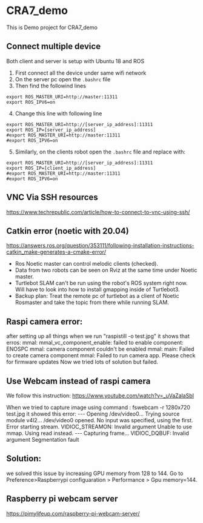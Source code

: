 # CRA7_demo
This is Demo project for CRA7_demo

## Connect multiple device 
Both client and server is setup with Ubuntu 18 and ROS

1. First connect all the device under same wifi network
2. On the server pc open the `.bashrc` file
3. Then find the followind lines
```
export ROS_MASTER_URI=http://master:11311
export ROS_IPV6=on
```
4. Change this line with following line
```
export ROS_MASTER_URI=http://[server_ip_address]:11311
export ROS_IP=[server_ip_address]
#export ROS_MASTER_URI=http://master:11311
#export ROS_IPV6=on
```
5. Similarly, on the clients robot open the `.bashrc` file and replace with:
```
export ROS_MASTER_URI=http://[server_ip_address]:11311
export ROS_IP=[client_ip_address]
#export ROS_MASTER_URI=http://master:11311
#export ROS_IPV6=on
```
## VNC Via SSH resources
https://www.techrepublic.com/article/how-to-connect-to-vnc-using-ssh/

## Catkin error (noetic with 20.04)
https://answers.ros.org/question/353111/following-installation-instructions-catkin_make-generates-a-cmake-error/

- Ros Noetic master can control melodic clients (checked).
- Data from two robots can be seen on Rviz at the same time under Noetic master.
- Turtlebot SLAM can't be run using the robot's ROS system right now. Will have to look into how to install gmapping inside of Turtlebot3.
- Backup plan: Treat the remote pc of turtlebot as a client of Noetic Rosmaster and take the topic from there while running SLAM.

## Raspi camera error:

after setting up all things when we run "raspistill -o test.jpg"
it shows that erros:
mmal: mmal_vc_component_enable: failed to enable component: ENOSPC
mmal: camera component couldn't be enabled
mmal: main: Failed to create camera component
mmal: Failed to run camera app. Please check for firmware updates
Now we tried lots of solution but failed.

## Use Webcam instead of raspi camera 
We follow this instruction: https://www.youtube.com/watch?v=_uVaZalaSbI 

When we tried to capture image using command : fswebcam -r 1280x720 test.jpg
it showed this error: 
--- Opening /dev/video0... Trying source module v4l2... /dev/video0 opened. 
No input was specified, using the first. Error starting stream. 
VIDIOC_STREAMON: Invalid argument Unable to use mmap. 
Using read instead. --- Capturing frame...
VIDIOC_DQBUF: Invalid argument Segmentation fault
## Solution: 

we solved this issue by increasing GPU memory from 128 to 144.
Go to Preference>Raspberrypi configuaration > Performance > Gpu memory=144.
## Raspberry pi webcam server 
https://pimylifeup.com/raspberry-pi-webcam-server/
